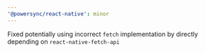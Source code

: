 ```yaml
---
'@powersync/react-native': minor
---
```


Fixed potentially using incorrect `fetch` implementation by directly depending on `react-native-fetch-api`
